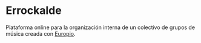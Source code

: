 Errockalde
==========

Plataforma online para la organización interna de un colectivo de grupos de música
creada con [Europio](http://http://www.europio.org/).


